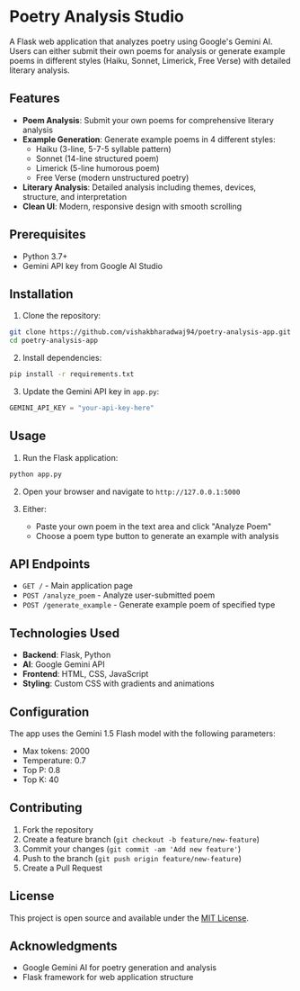 # Poetry Analysis Studio

A Flask web application that analyzes poetry using Google's Gemini AI. Users can either submit their own poems for analysis or generate example poems in different styles (Haiku, Sonnet, Limerick, Free Verse) with detailed literary analysis.

## Features

- **Poem Analysis**: Submit your own poems for comprehensive literary analysis
- **Example Generation**: Generate example poems in 4 different styles:
  - Haiku (3-line, 5-7-5 syllable pattern)
  - Sonnet (14-line structured poem)
  - Limerick (5-line humorous poem)
  - Free Verse (modern unstructured poetry)
- **Literary Analysis**: Detailed analysis including themes, devices, structure, and interpretation
- **Clean UI**: Modern, responsive design with smooth scrolling

## Prerequisites

- Python 3.7+
- Gemini API key from Google AI Studio

## Installation

1. Clone the repository:
```bash
git clone https://github.com/vishakbharadwaj94/poetry-analysis-app.git
cd poetry-analysis-app
```

2. Install dependencies:
```bash
pip install -r requirements.txt
```

3. Update the Gemini API key in `app.py`:
```python
GEMINI_API_KEY = "your-api-key-here"
```

## Usage

1. Run the Flask application:
```bash
python app.py
```

2. Open your browser and navigate to `http://127.0.0.1:5000`

3. Either:
   - Paste your own poem in the text area and click "Analyze Poem"
   - Choose a poem type button to generate an example with analysis

## API Endpoints

- `GET /` - Main application page
- `POST /analyze_poem` - Analyze user-submitted poem
- `POST /generate_example` - Generate example poem of specified type

## Technologies Used

- **Backend**: Flask, Python
- **AI**: Google Gemini API
- **Frontend**: HTML, CSS, JavaScript
- **Styling**: Custom CSS with gradients and animations

## Configuration

The app uses the Gemini 1.5 Flash model with the following parameters:
- Max tokens: 2000
- Temperature: 0.7
- Top P: 0.8
- Top K: 40

## Contributing

1. Fork the repository
2. Create a feature branch (`git checkout -b feature/new-feature`)
3. Commit your changes (`git commit -am 'Add new feature'`)
4. Push to the branch (`git push origin feature/new-feature`)
5. Create a Pull Request

## License

This project is open source and available under the [MIT License](LICENSE).

## Acknowledgments

- Google Gemini AI for poetry generation and analysis
- Flask framework for web application structure